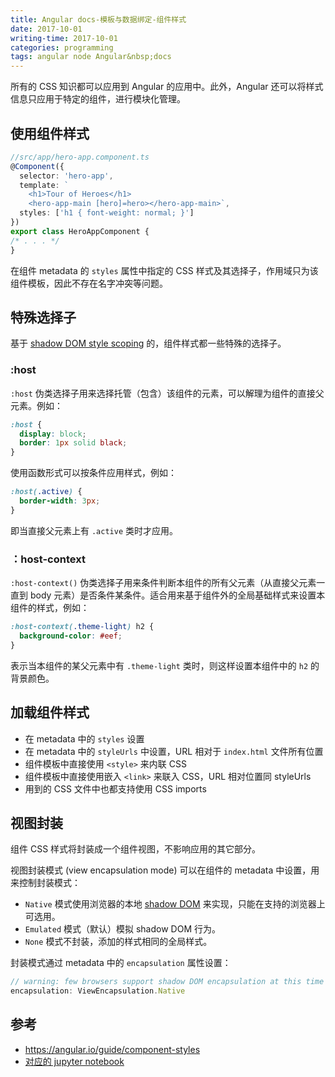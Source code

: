 ```yaml
---
title: Angular docs-模板与数据绑定-组件样式
date: 2017-10-01
writing-time: 2017-10-01
categories: programming
tags: angular node Angular&nbsp;docs
---
```



所有的 CSS 知识都可以应用到 Angular 的应用中。此外，Angular 还可以将样式信息只应用于特定的组件，进行模块化管理。

## 使用组件样式

```typescript
//src/app/hero-app.component.ts
@Component({
  selector: 'hero-app',
  template: `
    <h1>Tour of Heroes</h1>
    <hero-app-main [hero]=hero></hero-app-main>`,
  styles: ['h1 { font-weight: normal; }']
})
export class HeroAppComponent {
/* . . . */
}
```

在组件 metadata 的 `styles` 属性中指定的 CSS 样式及其选择子，作用域只为该组件模板，因此不存在名字冲突等问题。


## 特殊选择子

基于 [shadow DOM style scoping](https://www.w3.org/TR/css-scoping-1) 的，组件样式都一些特殊的选择子。


###  :host

`:host` 伪类选择子用来选择托管（包含）该组件的元素，可以解理为组件的直接父元素。例如：

```css
:host {
  display: block;
  border: 1px solid black;
}
```

使用函数形式可以按条件应用样式，例如：

```css
:host(.active) {
  border-width: 3px;
}
```

即当直接父元素上有 `.active` 类时才应用。

### ：host-context

`:host-context()` 伪类选择子用来条件判断本组件的所有父元素（从直接父元素一直到 body 元素）是否条件某条件。适合用来基于组件外的全局基础样式来设置本组件的样式，例如：

```css
:host-context(.theme-light) h2 {
  background-color: #eef;
}
```

表示当本组件的某父元素中有 `.theme-light` 类时，则这样设置本组件中的 `h2` 的背景颜色。


## 加载组件样式

+ 在 metadata 中的 `styles` 设置
+ 在 metadata 中的 `styleUrls` 中设置，URL 相对于 `index.html` 文件所有位置
+ 组件模板中直接使用 `<style>` 来内联 CSS
+ 组件模板中直接使用嵌入 `<link>` 来联入 CSS，URL 相对位置同 styleUrls
+ 用到的 CSS 文件中也都支持使用 CSS imports


## 视图封装

组件 CSS 样式将封装成一个组件视图，不影响应用的其它部分。

视图封装模式 (view encapsulation mode) 可以在组件的 metadata 中设置，用来控制封装模式：

+ `Native` 模式使用浏览器的本地 [shadow DOM](https://developer.mozilla.org/en-US/docs/Web/Web_Components/Shadow_DOM) 来实现，只能在支持的浏览器上可选用。
+ `Emulated` 模式（默认）模拟 shadow DOM 行为。
+ `None` 模式不封装，添加的样式相同的全局样式。

封装模式通过 metadata 中的 `encapsulation` 属性设置：

```typescript
// warning: few browsers support shadow DOM encapsulation at this time
encapsulation: ViewEncapsulation.Native
```

## 参考

+ https://angular.io/guide/component-styles
+ [对应的 jupyter notebook](https://github.com/haiiiiiyun/angular-docs-notebook/blob/master/template_data_binding_component_styles.ipynb)
